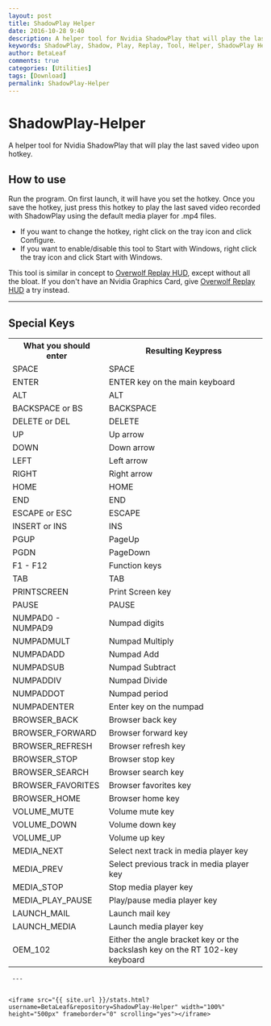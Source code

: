 ```yaml
---
layout: post
title: ShadowPlay Helper
date: 2016-10-28 9:40
description: A helper tool for Nvidia ShadowPlay that will play the last saved video upon hotkey.
keywords: ShadowPlay, Shadow, Play, Replay, Tool, Helper, ShadowPlay Helper, ShadowPlay Replay, ShadowPlay Replay Tool
author: BetaLeaf
comments: true
categories: [Utilities]
tags: [Download]
permalink: ShadowPlay-Helper
---
```


# ShadowPlay-Helper
A helper tool for Nvidia ShadowPlay that will play the last saved video upon hotkey.

## How to use
Run the program. On first launch, it will have you set the hotkey. 
Once you save the hotkey, just press this hotkey to play the last saved video recorded with ShadowPlay using the default media player for .mp4 files. 
  - If you want to change the hotkey, right click on the tray icon and click Configure. 
  - If you want to enable/disable this tool to Start with Windows, right click the tray icon and click Start with Windows.
  
This tool is similar in concept to [Overwolf Replay HUD](http://store.overwolf.com/app/Overwolf-Replay_HUD), except without all the bloat. If you don't have an Nvidia Graphics Card, give [Overwolf Replay HUD](http://store.overwolf.com/app/Overwolf-Replay_HUD) a try instead.

---

## Special Keys
<table>
<tbody><tr>
<th><strong>What you should enter</strong></th>
<th><strong>Resulting Keypress</strong></th>
</tr>

<tr>
<td>SPACE</td>
<td>SPACE</td>
</tr>

<tr>
<td>ENTER</td>
<td>ENTER key on the main keyboard</td>
</tr>

<tr>
<td>ALT</td>
<td>ALT</td>
</tr>

<tr>
<td>BACKSPACE or BS</td>
<td>BACKSPACE</td>
</tr>

<tr>
<td>DELETE or DEL</td>
<td>DELETE</td>
</tr>

<tr>
<td>UP</td>
<td>Up arrow</td>
</tr>

<tr>
<td>DOWN</td>
<td>Down arrow</td>
</tr>

<tr>
<td>LEFT</td>
<td>Left arrow</td>
</tr>

<tr>
<td>RIGHT</td>
<td>Right arrow</td>
</tr>

<tr>
<td>HOME</td>
<td>HOME</td>
</tr>

<tr>
<td>END</td>
<td>END</td>
</tr>

<tr>
<td>ESCAPE or ESC</td>
<td>ESCAPE</td>
</tr>

<tr>
<td>INSERT or INS</td>
<td>INS</td>
</tr>

<tr>
<td>PGUP</td>
<td>PageUp</td>
</tr>

<tr>
<td>PGDN</td>
<td>PageDown</td>
</tr>

<tr>
<td>F1 - F12</td>
<td>Function keys</td>
</tr>

<tr>
<td>TAB</td>
<td>TAB</td>
</tr>

<tr>
<td>PRINTSCREEN</td>
<td>Print Screen key</td>
</tr>

<tr>
<td>PAUSE</td>
<td>PAUSE</td>
</tr>

<tr>
<td>NUMPAD0 - NUMPAD9</td>
<td>Numpad digits</td>
</tr>

<tr>
<td>NUMPADMULT</td>
<td>Numpad Multiply</td>
</tr>

<tr>
<td>NUMPADADD</td>
<td>Numpad Add</td>
</tr>

<tr>
<td>NUMPADSUB</td>
<td>Numpad Subtract</td>
</tr>

<tr>
<td>NUMPADDIV</td>
<td>Numpad Divide</td>
</tr>

<tr>
<td>NUMPADDOT</td>
<td>Numpad period</td>
</tr>

<tr>
<td>NUMPADENTER</td>
<td>Enter key on the numpad</td>
</tr>

<tr>
<td>BROWSER_BACK</td>
<td>Browser back key</td>
</tr>

<tr>
<td>BROWSER_FORWARD</td>
<td>Browser forward key</td>
</tr>

<tr>
<td>BROWSER_REFRESH</td>
<td>Browser refresh key</td>
</tr>

<tr>
<td>BROWSER_STOP</td>
<td>Browser stop key</td>
</tr>

<tr>
<td>BROWSER_SEARCH</td>
<td>Browser search key</td>
</tr>

<tr>
<td>BROWSER_FAVORITES</td>
<td>Browser favorites key</td>
</tr>

<tr>
<td>BROWSER_HOME</td>
<td>Browser home key</td>
</tr>

<tr>
<td>VOLUME_MUTE</td>
<td>Volume mute key</td>
</tr>

<tr>
<td>VOLUME_DOWN</td>
<td>Volume down key</td>
</tr>

<tr>
<td>VOLUME_UP</td>
<td>Volume up key</td>
</tr>

<tr>
<td>MEDIA_NEXT</td>
<td>Select next track in media player key</td>
</tr>

<tr>
<td>MEDIA_PREV</td>
<td>Select previous track in media player key</td>
</tr>

<tr>
<td>MEDIA_STOP</td>
<td>Stop media player key</td>
</tr>

<tr>
<td>MEDIA_PLAY_PAUSE</td>
<td>Play/pause media player key</td>
</tr>

<tr>
<td>LAUNCH_MAIL</td>
<td>Launch mail key</td>
</tr>

<tr>
<td>LAUNCH_MEDIA</td>
<td>Launch media player key</td>
</tr>

<tr>
<td>OEM_102</td>
<td>Either the angle bracket key or the backslash key on the RT 102-key keyboard</td>
</tr>
</tbody></table>

  
  
     ---  


	<iframe src="{{ site.url }}/stats.html?username=BetaLeaf&repository=ShadowPlay-Helper" width="100%" height="500px" frameborder="0" scrolling="yes"></iframe>  